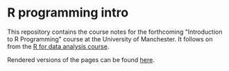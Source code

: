 # R programming intro

This repository contains the course notes for the forthcoming "Introduction to R Programming" course at the University of Manchester.  It follows on from the [R for data analysis course](https://uomresearchit.github.io/r-tidyverse-intro/).

Rendered versions of the pages can be found [here](https://mawds.github.io/r-programming-intro/).


